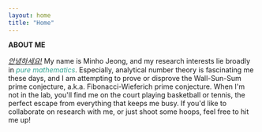 ```yaml
---
layout: home
title: "Home"
---
```


<p style="line-height:1.2"><strong>ABOUT ME</strong></p>
<i><u>안녕하세요!</u></i> My name is Minho Jeong, and my research interests lie broadly in <i><font color="#34A392">pure mathematics</font></i>. Especially, analytical number theory is fascinating me these days, and I am attempting to prove or disprove the Wall-Sun-Sum prime conjecture, a.k.a. Fibonacci-Wieferich prime conjecture. When I'm not in the lab, you'll find me on the court playing basketball or tennis, the perfect escape from everything that keeps me busy. If you'd like to collaborate on research with me, or just shoot some hoops, feel free to hit me up!

